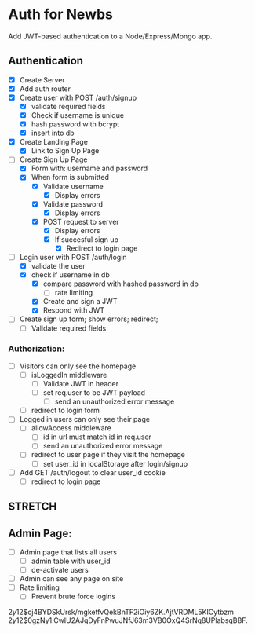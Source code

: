# Auth for Newbs

Add JWT-based authentication to a Node/Express/Mongo app.

## Authentication
* [x] Create Server
* [x] Add auth router
* [x] Create user with POST /auth/signup
	* [x] validate required fields
	* [x] Check if username is unique
	* [x] hash password with bcrypt
	* [x] insert into db
* [x] Create Landing Page
	* [x] Link to Sign Up Page
* [ ] Create Sign Up Page
	* [x] Form with: username and password
	* [x] When form is submitted
		* [x] Validate username
			* [x] Display errors
		* [x] Validate password
			* [x] Display errors
		* [x] POST request to server
			* [x] Display errors
			* [x] If succesful sign up
				* [x] Redirect to login page
* [ ] Login user with POST /auth/login
	* [x] validate the user
	* [x] check if username in db
		* [x] compare password with hashed password in db
			* [ ] rate limiting
		* [x] Create and sign a JWT
      * [x] Respond with JWT
* [ ] Create sign up form; show errors; redirect;
	* [ ] Validate required fields

### Authorization:
* [ ] Visitors can only see the homepage
	* [ ] isLoggedIn middleware
		* [ ] Validate JWT in header
      * [ ] set req.user to be JWT payload
		* [ ] send an unauthorized error message
	* [ ] redirect to login form
* [ ] Logged in users can only see their page
	* [ ] allowAccess middleware
		* [ ] id in url must match id in req.user
 		* [ ] send an unauthorized error message
	* [ ] redirect to user page if they visit the homepage
		* [ ] set user_id in localStorage after login/signup
* [ ] Add GET /auth/logout to clear user_id cookie
	* [ ] redirect to login page

## STRETCH

## Admin Page:
* [ ] Admin page that lists all users
	* [ ] admin table with user_id
	* [ ] de-activate users
* [ ] Admin can see any page on site
* [ ] Rate limiting
  * [ ] Prevent brute force logins

$2y$12$cj4BYDSkUrsk/mgketfvQekBnTF2iOiy6ZK.AjtVRDML5KICytbzm
$2y$12$0gzNy1.CwIU2AJqDyFnPwuJNfJ63m3VB0OxQ4SrNq8UPlabsqBBF.
